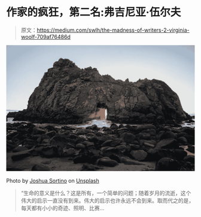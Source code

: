 # 作家的疯狂，第二名:弗吉尼亚·伍尔夫

> 原文：<https://medium.com/swlh/the-madness-of-writers-2-virginia-woolf-709af76486d>

![](img/898d9a2d82a87c1a1394f5f4aefe9f12.png)

Photo by [Joshua Sortino](https://unsplash.com/photos/xZqr8WtYEJ0?utm_source=unsplash&utm_medium=referral&utm_content=creditCopyText) on [Unsplash](https://unsplash.com/collections/962383/the-writer?utm_source=unsplash&utm_medium=referral&utm_content=creditCopyText)

> “生命的意义是什么？这是所有，一个简单的问题；随着岁月的流逝，这个伟大的启示一直没有到来。伟大的启示也许永远不会到来。取而代之的是，每天都有小小的奇迹、照明、比赛…